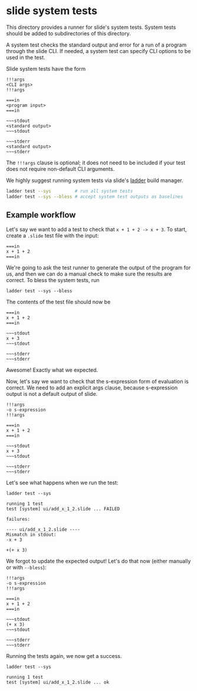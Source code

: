 # slide system tests

This directory provides a runner for slide's system tests. System tests should be added to
subdirectories of this directory.

A system test checks the standard output and error for a run of a program through the slide CLI. If
needed, a system test can specify CLI options to be used in the test.

Slide system tests have the form

```
!!!args
<CLI args>
!!!args

===in
<program input>
===in

~~~stdout
<standard output>
~~~stdout

~~~stderr
<standard output>
~~~stderr
```

The `!!!args` clause is optional; it does not need to be included if your test does not require
non-default CLI arguments.

We highly suggest running system tests via slide's [ladder](../../../ladder) build manager.

```bash
ladder test --sys         # run all system tests
ladder test --sys --bless # accept system test outputs as baselines
```

## Example workflow

Let's say we want to add a test to check that `x + 1 + 2 -> x + 3`. To start, create a `.slide` test
file with the input:

```
===in
x + 1 + 2
===in
```

We're going to ask the test runner to generate the output of the program for us, and then we can do
a manual check to make sure the results are correct. To bless the system tests, run

```
ladder test --sys --bless
```

The contents of the test file should now be

```
===in
x + 1 + 2
===in

~~~stdout
x + 3
~~~stdout

~~~stderr
~~~stderr
```

Awesome! Exactly what we expected.

Now, let's say we want to check that the s-expression form of evaluation is correct. We need to add
an explicit args clause, because s-expression output is not a default output of slide.

```
!!!args
-o s-expression
!!!args

===in
x + 1 + 2
===in

~~~stdout
x + 3
~~~stdout

~~~stderr
~~~stderr
```

Let's see what happens when we run the test:

```
ladder test --sys

running 1 test
test [system] ui/add_x_1_2.slide ... FAILED

failures:

---- ui/add_x_1_2.slide ----
Mismatch in stdout:
-x + 3

+(+ x 3)
```

We forgot to update the expected output! Let's do that now (either manually or with `--bless`):

```
!!!args
-o s-expression
!!!args

===in
x + 1 + 2
===in

~~~stdout
(+ x 3)
~~~stdout

~~~stderr
~~~stderr
```

Running the tests again, we now get a success.

```
ladder test --sys

running 1 test
test [system] ui/add_x_1_2.slide ... ok
```
